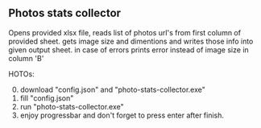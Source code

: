## Photos stats collector

Opens provided xlsx file, reads list of photos url's from first column of provided sheet.
gets image size and dimentions and writes those info into given output sheet.
in case of errors prints error instead of image size in column 'B'

HOTOs:

0) download "config.json" and "photo-stats-collector.exe"
1) fill "config.json"
2) run "photo-stats-collector.exe"
3) enjoy progressbar and don't forget to press enter after finish.
